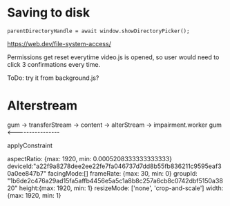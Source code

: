 # Saving to disk

`parentDirectoryHandle = await window.showDirectoryPicker();
`

https://web.dev/file-system-access/

Permissions get reset everytime video.js is opened, so user would need to click 3 confirmations every time.

ToDo: try it from background.js?

# Alterstream

gum -> transferStream -> content 
    -> alterStream -> impairment.worker
gum <---------------- 

applyConstraint 


aspectRatio: {max: 1920, min: 0.0005208333333333333}
deviceId:"a22f9a8278dee2ee22fe7fa046737d7dd8b55fb836211c9595eaf30a0ee847b7"
facingMode:[]
frameRate: {max: 30, min: 0}
groupId: "1b6de2c476a29ad15fa5affb4456e5a5c1a8b8c257a6cb8c0742dbf5150a3820"
height:{max: 1920, min: 1}
resizeMode: ['none', 'crop-and-scale']
width: {max: 1920, min: 1}

